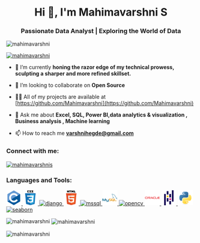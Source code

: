 <a href="https://www.canva.com/design/DAF8cxHvqFo/vm6rTGtnxBZoSDDmiRh2-g/edit"></a>
<h1 align="center">Hi 👋, I'm Mahimavarshni S</h1>
<h3 align="center">Passionate Data Analyst | Exploring the World of Data</h3>

<p align="left"> <img src="https://komarev.com/ghpvc/?username=mahimavarshni&label=Profile%20views&color=0e75b6&style=flat" alt="mahimavarshni" /> </p>

<p align="left"> <a href="https://github.com/ryo-ma/github-profile-trophy"><img src="https://github-profile-trophy.vercel.app/?username=mahimavarshni" alt="mahimavarshni" /></a> </p>

- 🔭 I’m currently **honing the razor edge of my technical prowess, sculpting a sharper and more refined skillset.**

- 👯 I’m looking to collaborate on **Open Source**

- 👨‍💻 All of my projects are available at [https://github.com/Mahimavarshni](https://github.com/Mahimavarshni)

- 💬 Ask me about **Excel, SQL, Power BI,data analytics & visualization , Business analysis , Machine learning**

- 📫 How to reach me **varshnihegde@gmail.com**

<h3 align="left">Connect with me:</h3>
<p align="left">
<a href="https://linkedin.com/in/mahimavarshnis" target="blank"><img align="center" src="https://raw.githubusercontent.com/rahuldkjain/github-profile-readme-generator/master/src/images/icons/Social/linked-in-alt.svg" alt="mahimavarshnis" height="30" width="40" /></a>
</p>

<h3 align="left">Languages and Tools:</h3>
<p align="left"> <a href="https://www.cprogramming.com/" target="_blank" rel="noreferrer"> <img src="https://raw.githubusercontent.com/devicons/devicon/master/icons/c/c-original.svg" alt="c" width="40" height="40"/> </a> <a href="https://www.w3schools.com/css/" target="_blank" rel="noreferrer"> <img src="https://raw.githubusercontent.com/devicons/devicon/master/icons/css3/css3-original-wordmark.svg" alt="css3" width="40" height="40"/> </a> <a href="https://www.djangoproject.com/" target="_blank" rel="noreferrer"> <img src="https://cdn.worldvectorlogo.com/logos/django.svg" alt="django" width="40" height="40"/> </a> <a href="https://www.w3.org/html/" target="_blank" rel="noreferrer"> <img src="https://raw.githubusercontent.com/devicons/devicon/master/icons/html5/html5-original-wordmark.svg" alt="html5" width="40" height="40"/> </a> <a href="https://www.microsoft.com/en-us/sql-server" target="_blank" rel="noreferrer"> <img src="https://www.svgrepo.com/show/303229/microsoft-sql-server-logo.svg" alt="mssql" width="40" height="40"/> </a> <a href="https://www.mysql.com/" target="_blank" rel="noreferrer"> <img src="https://raw.githubusercontent.com/devicons/devicon/master/icons/mysql/mysql-original-wordmark.svg" alt="mysql" width="40" height="40"/> </a> <a href="https://opencv.org/" target="_blank" rel="noreferrer"> <img src="https://www.vectorlogo.zone/logos/opencv/opencv-icon.svg" alt="opencv" width="40" height="40"/> </a> <a href="https://www.oracle.com/" target="_blank" rel="noreferrer"> <img src="https://raw.githubusercontent.com/devicons/devicon/master/icons/oracle/oracle-original.svg" alt="oracle" width="40" height="40"/> </a> <a href="https://pandas.pydata.org/" target="_blank" rel="noreferrer"> <img src="https://raw.githubusercontent.com/devicons/devicon/2ae2a900d2f041da66e950e4d48052658d850630/icons/pandas/pandas-original.svg" alt="pandas" width="40" height="40"/> </a> <a href="https://www.python.org" target="_blank" rel="noreferrer"> <img src="https://raw.githubusercontent.com/devicons/devicon/master/icons/python/python-original.svg" alt="python" width="40" height="40"/> </a> <a href="https://seaborn.pydata.org/" target="_blank" rel="noreferrer"> <img src="https://seaborn.pydata.org/_images/logo-mark-lightbg.svg" alt="seaborn" width="40" height="40"/> </a> </p>

<p><img align="left" src="https://github-readme-stats.vercel.app/api/top-langs?username=mahimavarshni&show_icons=true&locale=en&layout=compact" alt="mahimavarshni" /></p>

<p>&nbsp;<img align="center" src="https://github-readme-stats.vercel.app/api?username=mahimavarshni&show_icons=true&locale=en" alt="mahimavarshni" /></p>

<p><img align="center" src="https://github-readme-streak-stats.herokuapp.com/?user=mahimavarshni&" alt="mahimavarshni" /></p>

